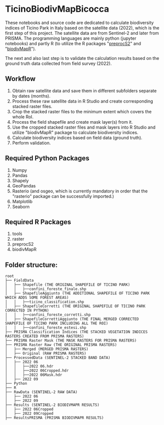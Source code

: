 # TicinoBiodivMapBicocca

These notebooks and source code are dedicated to calculate biodiversity indices of Ticino Park in Italy based on the satellite data (2022), which is the first step of this project. The satellite data are from Sentinel-2 and later from PRISMA. The programming languages are mainly python (jupyter notebooks) and partly R (to utilize the R packages "[preprocS2](https://github.com/jbferet/preprocs2)" and "[biodivMapR](https://github.com/jbferet/biodivMapR)"). 

The next and also last step is to validate the calculation results based on the ground truth data collected from field survey (2022). 

## Workflow

1. Obtain raw satellite data and save them in different subfolders separate by dates (months).
2. Process these raw satellite data in R Studio and create corresponding stacked raster files.
3. Crop the stacked raster files to the minimum extent which covers the whole RoI.
4. Process the field shapefile and create mask layer(s) from it.
5. Use the cropped stacked raster files and mask layers into R Studio and utilize "biodivMapR" package to calculate biodiversity indices.
6. Calculate biodiversity indices based on field data (ground truth).
7. Perform validation. 

## Required Python Packages

1. Numpy
2. Pandas
3. Shapely
4. GeoPandas
5. Rasterio (and osgeo, which is currently mandatory in order that the "rasterio" package can be successfully imported.)
6. Matplotlib
7. Seaborn

## Required R Packages

1. tools
2. raster
3. preprocS2
4. biodivMapR

## Folder structure: 

```
root
├── FieldData
│   ├── Shapefile (THE ORIGINAL SHAPEFILE OF TICINO PARK)
│   │   ├──confini_foreste_finale.shp
│   ├── ShapefileAggiunto (THE ADDITIONAL SHAPEFILE OF TICINO PARK WHICH ADDS SOME FOREST AREAS)
│   │   ├──ticino_classification.shp
│   ├── ShapefileCorretti (THE ORIGINAL SHAPEFILE OF TICINO PARK CORRECTED IN PYTHON)
│   │   ├──confini_foreste_corretti.shp
│   ├── ShapefileCorrettiAggiunto (THE FINAL MERGED CORRECTED SHAPEFILE OF TICINO PARK INCLUDING ALL THE ROI)
│   │   ├──confini_foreste_estesi.shp
├── PRISMA Classification Indices (THE STACKED VEGETATION INDICES RASTERS CREATED FROM PRISMA RASTERS)
├── PRISMA Raster Mask (THE MASK RASTERS FOR PRISMA RASTERS)
├── PRISMA Raster Raw (THE ORIGINAL PRISMA RASTERS)
│   ├── Merged (MERGED PRISMA RASTERS)
│   ├── Original (RAW PRISMA RASTERS)
├── ProcessedData (SENTINEL-2 STACKED BAND DATA)
│   ├── 2022 06
│   │   ├──2022 06.hdr
│   │   ├──2022 06Cropped.hdr
│   │   ├──2022 06Mask.hdr
│   ├── 2022 09
├── Python
├── R
├── RawData (SENTINEL-2 RAW DATA)
│   ├── 2022 06
│   ├── 2022 09
├── Results (SENTINEL-2 BIODIVMAPR RESULTS)
│   ├── 2022 06Cropped
│   ├── 2022 09Cropped
├── ResultsPRISMA (PRISMA BIODIVMAPR RESULTS)
```

